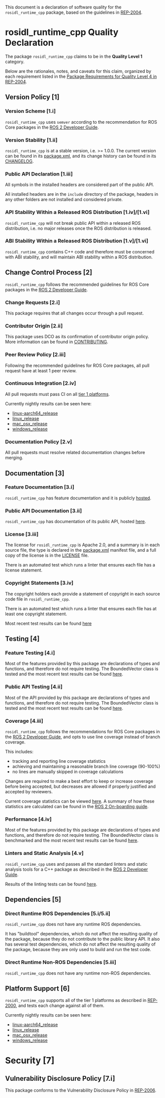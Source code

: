 This document is a declaration of software quality for the `rosidl_runtime_cpp` package, based on the guidelines in [REP-2004](https://www.ros.org/reps/rep-2004.html).

# rosidl_runtime_cpp Quality Declaration

The package `rosidl_runtime_cpp` claims to be in the **Quality Level 1** category.

Below are the rationales, notes, and caveats for this claim, organized by each requirement listed in the [Package Requirements for Quality Level 4 in REP-2004](https://www.ros.org/reps/rep-2004.html).

## Version Policy [1]

### Version Scheme [1.i]

`rosidl_runtime_cpp` uses `semver` according to the recommendation for ROS Core packages in the [ROS 2 Developer Guide](https://index.ros.org/doc/ros2/Contributing/Developer-Guide/#versioning).

### Version Stability [1.ii]

`rosidl_runtime_cpp` is at a stable version, i.e. >= 1.0.0. The current version can be found in its [package.xml](./package.xml), and its change history can be found in its [CHANGELOG](./CHANGELOG.xml).

### Public API Declaration [1.iii]

All symbols in the installed headers are considered part of the public API.

All installed headers are in the `include` directory of the package, headers in any other folders are not installed and considered private.

### API Stability Within a Released ROS Distribution [1.iv]/[1.vi]

`rosidl_runtime_cpp` will not break public API within a released ROS distribution, i.e. no major releases once the ROS distribution is released.

### ABI Stability Within a Released ROS Distribution [1.v]/[1.vi]

`rosidl_runtime_cpp` contains C++ code and therefore must be concerned with ABI stability, and will maintain ABI stability within a ROS distribution.

## Change Control Process [2]

`rosidl_runtime_cpp` follows the recommended guidelines for ROS Core packages in the [ROS 2 Developer Guide](https://index.ros.org/doc/ros2/Contributing/Developer-Guide/#package-requirements).

### Change Requests [2.i]

This package requires that all changes occur through a pull request.

### Contributor Origin [2.ii]

This package uses DCO as its confirmation of contributor origin policy.
More information can be found in [CONTRIBUTING](../CONTRIBUTING.md).

### Peer Review Policy [2.iii]

Following the recommended guidelines for ROS Core packages, all pull request have at least 1 peer review.

### Continuous Integration [2.iv]

All pull requests must pass CI on all [tier 1 platforms](https://www.ros.org/reps/rep-2000.html#support-tiers).

Currently nightly results can be seen here:
* [linux-aarch64_release](https://ci.ros2.org/view/nightly/job/nightly_linux-aarch64_release/lastBuild/testReport/rosidl_runtime_cpp/)
* [linux_release](https://ci.ros2.org/view/nightly/job/nightly_linux_release/lastBuild/testReport/rosidl_runtime_cpp/)
* [mac_osx_release](https://ci.ros2.org/view/nightly/job/nightly_osx_release/lastBuild/testReport/rosidl_runtime_cpp/)
* [windows_release](https://ci.ros2.org/view/nightly/job/nightly_win_rel/lastBuild/testReport/rosidl_runtime_cpp/)

### Documentation Policy [2.v]

All pull requests must resolve related documentation changes before merging.

## Documentation [3]

### Feature Documentation [3.i]

`rosidl_runtime_cpp` has feature documentation and it is publicly [hosted](docs/FEATURES.md).

### Public API Documentation [3.ii]

`rosidl_runtime_cpp` has documentation of its public API, hosted [here](http://docs.ros2.org/foxy/api/rosidl_runtime_cpp/index.html).

### License [3.iii]

The license for `rosidl_runtime_cpp` is Apache 2.0, and a summary is in each source file, the type is declared in the [package.xml](package.xml) manifest file, and a full copy of the license is in the [LICENSE](../LICENSE) file.

There is an automated test which runs a linter that ensures each file has a license statement.

### Copyright Statements [3.iv]

The copyright holders each provide a statement of copyright in each source code file in `rosidl_runtime_cpp`.

There is an automated test which runs a linter that ensures each file has at least one copyright statement.

Most recent test results can be found [here](https://ci.ros2.org/job/nightly_linux_release/lastBuild/testReport/rosidl_runtime_cpp/copyright)

## Testing [4]

### Feature Testing [4.i]

Most of the features provided by this package are declarations of types and functions, and therefore do not require testing.
The BoundedVector class is tested and the most recent test results can be found [here](https://ci.ros2.org/job/nightly_linux_release/lastBuild/testReport/rosidl_runtime_cpp).

### Public API Testing [4.ii]

Most of the API provided by this package are declarations of types and functions, and therefore do not require testing.
The BoundedVector class is tested and the most recent test results can be found [here](https://ci.ros2.org/job/nightly_linux_release/lastBuild/testReport/rosidl_runtime_cpp).

### Coverage [4.iii]

`rosidl_runtime_cpp` follows the recommendations for ROS Core packages in the [ROS 2 Developer Guide](https://index.ros.org/doc/ros2/Contributing/Developer-Guide/#code-coverage), and opts to use line coverage instead of branch coverage.

This includes:

- tracking and reporting line coverage statistics
- achieving and maintaining a reasonable branch line coverage (90-100%)
- no lines are manually skipped in coverage calculations

Changes are required to make a best effort to keep or increase coverage before being accepted, but decreases are allowed if properly justified and accepted by reviewers.

Current coverage statistics can be viewed [here](https://ci.ros2.org/job/ci_linux_coverage/lastSuccessfulBuild/cobertura/src_ros2_rosidl_rosidl_runtime_cpp_include_rosidl_runtime_cpp).
A summary of how these statistics are calculated can be found in the [ROS 2 On-boarding guide](https://index.ros.org/doc/ros2/Contributing/ROS-2-On-boarding-Guide/#note-on-coverage-runs).

### Performance [4.iv]

Most of the features provided by this package are declarations of types and functions, and therefore do not require testing.
The BoundedVector class is benchmarked and the most recent test results can be found [here](http://build.ros2.org/view/Rci/job/Rci__benchmark_ubuntu_focal_amd64/BenchmarkTable/).

### Linters and Static Analysis [4.v]

`rosidl_runtime_cpp` uses and passes all the standard linters and static analysis tools for a C++ package as described in the [ROS 2 Developer Guide](https://index.ros.org/doc/ros2/Contributing/Developer-Guide/#linters).

Results of the linting tests can be found [here](https://ci.ros2.org/job/nightly_linux_release/lastBuild/testReport/rosidl_runtime_cpp/).

## Dependencies [5]

### Direct Runtime ROS Dependencies [5.i/5.ii]

`rosidl_runtime_cpp` does not have any runtime ROS dependencies.

It has "buildtool" dependencies, which do not affect the resulting quality of the package, because they do not contribute to the public library API.
It also has several test dependencies, which do not affect the resulting quality of the package, because they are only used to build and run the test code.

### Direct Runtime Non-ROS Dependencies [5.iii]

`rosidl_runtime_cpp` does not have any runtime non-ROS dependencies.

## Platform Support [6]

`rosidl_runtime_cpp` supports all of the tier 1 platforms as described in [REP-2000](https://www.ros.org/reps/rep-2000.html#support-tiers), and tests each change against all of them.

Currently nightly results can be seen here:
* [linux-aarch64_release](https://ci.ros2.org/view/nightly/job/nightly_linux-aarch64_release/lastBuild/testReport/rosidl_runtime_cpp/)
* [linux_release](https://ci.ros2.org/view/nightly/job/nightly_linux_release/lastBuild/testReport/rosidl_runtime_cpp/)
* [mac_osx_release](https://ci.ros2.org/view/nightly/job/nightly_osx_release/lastBuild/testReport/rosidl_runtime_cpp/)
* [windows_release](https://ci.ros2.org/view/nightly/job/nightly_win_rel/lastBuild/testReport/rosidl_runtime_cpp/)

# Security [7]

## Vulnerability Disclosure Policy [7.i]

This package conforms to the Vulnerability Disclosure Policy in [REP-2006](https://www.ros.org/reps/rep-2006.html).
